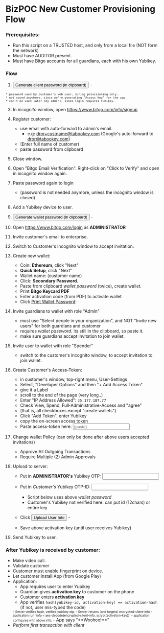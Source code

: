 <body>
<title>BizPOC New Customer Provisioning Flow</title>
<H1>BizPOC New Customer Provisioning Flow</H1>

<h3>Prerequisites:</h3> 
<ul>
<li> Run this script on a TRUSTED host, and only from a local file (NOT form the network)
<li> Must have AUDITOR present.
<li> Must have Bitgo accounts for all guardians, each with his own Yubikey.
</ul>
<p>

<h3>Flow</h3>
<nl>

<script>
    //from: http://jsfiddle.net/epinapala/WdeTM/4/
    function selectText(element) {
    var doc = document;
    var text = doc.getElementById(element);    

    if (doc.body.createTextRange) { // ms
        var range = doc.body.createTextRange();
        range.moveToElementText(text);
        range.select();
    } else if (window.getSelection) { // moz, opera, webkit
        var selection = window.getSelection();            
        var range = doc.createRange();
        range.selectNodeContents(text);
        selection.removeAllRanges();
        selection.addRange(range);
    }
}

    function genpwd(id) {
        var item = document.getElementById(id);    
        item.innerText="bad-random-"+Math.floor(Math.random()*1e18).toString(36)
        selectText(id)
        document.execCommand('copy')
    }

    function genActivationKey(id) {
        var item = document.getElementById(id);    
        var accesstoken = document.getElementById("accesstoken").value;
        var walletpwd = document.getElementById("wpwd");    
        key = Math.floor(Math.random()*1e16).toString().replace(/(\d\d\d\d)\B/g, "$1-")
        selectText(id)

        item.innerText = "\nactivation key: "+key+"\n\n Data sent to server:"+
            "\n    accesstoken:"+accesstoken +
            "\n    wpwd:"+walletpwd.innerText
    }
</script>


1. <input type=submit value="Generate client password (in clipboard)"  onclick="genpwd('pwd')"> -  <font size=1><span id=pwd></span> </font>
<font size=1>

    * password used by customer's web user, during provisioning only.
    * not saved anywhere, since we're generating "Access key" for the app.
    * can't be used later (by admin), since login requires Yubikey.

</font>

3. In *incognito* window, open https://www.bitgo.com/info/signup
4. Register customer:
    - use email with auto-forward to admin's email.
        - e.g: dror+custname@tabookey.com (Google's auto-forward to dror@tabookey.com) 
    - (Enter full name of customer)
    - paste password from clipboard

5. Close window.
6. Open "Bitgo Email Verification". Right-click on "Click to Verify" and open in incognito window again.
7. Paste password again to login

   * (password is not needed anymore, unless the incognito window is closed)

7. Add a Yubikey device to user.

8. <input type=submit value="Generate wallet password (in clipboard)"  onclick="genpwd('wpwd')"> - <font size=1><span id=wpwd></span> </font>
9. Open https://www.bitgo.com/login as **ADMINISTRATOR**
10. Invite customer's email to enterprise.
11. Switch to Customer's incognito window to accept invitation.
11. Create new wallet:

    * Coin: **Ethereum**, click "Next"
    * **Quick Setup**, click "Next"
    * Wallet name: (customer name)
    * Click: **Secondary Password**. 
    * Paste from clipboard *wallet password* (twice), create wallet.
    * Print **Bitgo Keycard PDF**
    * Enter activation code (from PDF) to activate wallet
    * Click <a href="javascript:'<H1>Wallet Password</H1><p>\n'+wpwd.innerText" target="print">Print Wallet Password</a>

12. Invite guardians to wallet with role "Admin"
    * must use "Select people in your organization", and NOT "Invite new users" for both guardians and customer
    * requires *wallet password*. Its still in the clipboard, so paste it.
    * make sure guardians accept invitation to join wallet.
13. Invite user to wallet with role "Spender"
    - switch to the customer's incognito window, to accept invitation to join wallet.
    
14. Create Customer's Access-Token:
    - in customer's window, top-right menu, User-Settings
    - Select, "Developer Options" and then "+ Add Access Token"
    - give it a Label
    - scroll to the end of the page (very long..)
    - Enter "IP Address Allowed": `35.177.187.77`
    - Check View, Spend, Full-Administrative-Access and "agree"
    - (that is, all checkboxes except "create wallets")
    - Click "Add Token", enter Yubikey
    - copy the on-screen access token
    - Paste access-token here: <input id=accesstoken placeholder="{paste}">
    
14. Change wallet Policy (can only be done after above users accepted invitations)
    * Approve All Outgoing Transactions
    * Require Multiple (2) Admin Approvals
    
15. Upload to server:
    * Put in **ADMINISTRATOR's** Yubikey OTP: <input id=adminotp>
    * Put in *Customer's* Yubikey OTP-ID: <input id=otp>

      - Script below uses above *wallet password*
      - Customer's Yubikey not verified here: can put id (12chars) or entire key

    * Click <input type=submit value="Upload User Info" onclick="genActivationKey('activation')"> - <font size=1><span id=activation></span></font>
    * Save above activation key (until user receives Yubikey) 

16. Send Yubikey to user.

### After Yubikey is received by customer:

* Make video call. 
* Validate customer
* Customer must enable fingerprint on device.
* Let customer install App (from Google Play)
* Application: 
    - App requires user to enter Yubikey
    - Guardian gives **activation key** to customer on the phone
    - Customer enters **activation key**
    - App verifies `hash(yubikey-id, activation-key) == activation-hash`
        (if not, user mis-typed the code)
    <font size=1>
    - Server verifies hash, verifies yubikey otp.
    - Server returns (and forgets) encrypted-client-info
    - application run `info = aes-decode(encrypted-client-info, scrypt(activation-key))`
    - application configures witn above info.
    </font>
    - App says "**Woohoo!**"
* *Perform first transaction with client*

</nl>


</body>
